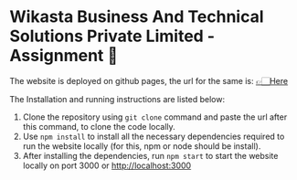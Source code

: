 # Wikasta Business And Technical Solutions Private Limited - Assignment 📝

The website is deployed on github pages, the url for the same is: [👉🏻Here](https://todo-d628e.web.app/ "👉🏻Here")

The Installation and running instructions are listed below:
1. Clone the repository using `git clone` command and  paste the url after this command, to clone the code locally.
2.  Use `npm install` to install all the necessary dependencies required to run the website locally (for this, npm or node should be install).
3.  After installing the dependencies, run `npm start` to start the website locally on port 3000 or [http://localhost:3000](http://localhost:3000) 
